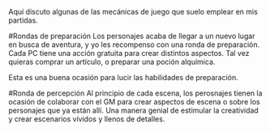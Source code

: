 Aquí discuto algunas de las mecánicas de juego que suelo emplear en mis partidas.

#Rondas de preparación
Los personajes acaba de llegar a un nuevo lugar en busca de aventura, y yo les recompenso con una ronda de preparación. Cada PC tiene una acción gratuita para crear distintos aspectos. Tal vez quieras comprar un artículo, o preparar una poción alquímica.

Esta es una buena ocasión para lucir las habilidades de preparación.

#Ronda de percepción
Al principio de cada escena, los perosnajes tienen la ocasión de colaborar con el GM para crear aspectos de escena o sobre los personajes que ya están allí. Una manera genial de estimular la creatividad y crear escenarios vívidos y llenos de detalles.
